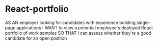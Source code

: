# React-portfolio
AS AN employer looking for candidates with experience building single-page applications I WANT to view a potential employee's deployed React portfolio of work samples SO THAT I can assess whether they're a good candidate for an open position
